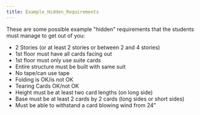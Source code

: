 ```yaml
---
title: Example_Hidden_Requirements
---
```

These are some possible example "hidden" requirements that the students must manage to get out of you:
* 2 Stories (or at least 2 stories or between 2 and 4 stories)
* 1st floor must have all cards facing out
* 1st floor must only use suite cards
* Entire structure must be built with same suit
* No tape/can use tape
* Folding is OK/is not OK
* Tearing Cards OK/not OK
* Height must be at least two card lengths (on long side)
* Base must be at least 2 cards by 2 cards (long sides or short sides)
* Must be able to withstand a card blowing wind from 24"
